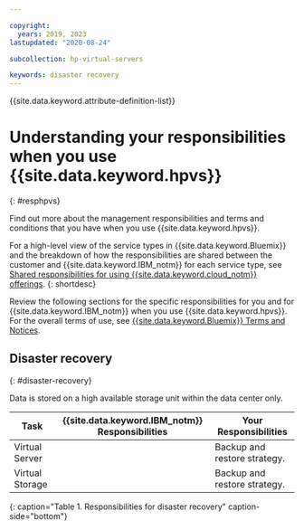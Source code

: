 ```yaml
---

copyright:
  years: 2019, 2023
lastupdated: "2020-08-24"

subcollection: hp-virtual-servers

keywords: disaster recovery
---
```


{{site.data.keyword.attribute-definition-list}}

# Understanding your responsibilities when you use {{site.data.keyword.hpvs}}
{: #resphpvs}


Find out more about the management responsibilities and terms and conditions that you have when you use {{site.data.keyword.hpvs}}.

For a high-level view of the service types in {{site.data.keyword.Bluemix}} and the breakdown of how the responsibilities are shared between the customer and {{site.data.keyword.IBM_notm}} for each service type, see [Shared responsibilities for using {{site.data.keyword.cloud_notm}} offerings](/docs/overview?topic=overview-shared-responsibilities).
{: shortdesc}

Review the following sections for the specific responsibilities for you and for {{site.data.keyword.IBM_notm}} when you use {{site.data.keyword.hpvs}}. For the overall terms of use, see [{{site.data.keyword.Bluemix}} Terms and Notices](/docs/overview/terms-of-use?topic=overview-terms).


## Disaster recovery
{: #disaster-recovery}

Data is stored on a high available storage unit within the data center only.

| Task | {{site.data.keyword.IBM_notm}} Responsibilities | Your Responsibilities |
|----------|-----------------------|--------|
|Virtual Server|                   | Backup and restore strategy. |
|Virtual Storage|                  | Backup and restore strategy. |
{: caption="Table 1. Responsibilities for disaster recovery" caption-side="bottom"}

